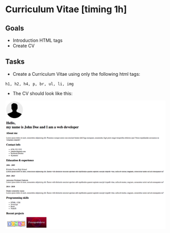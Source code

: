 # Curriculum Vitae [timing 1h]

## Goals

- Introduction HTML tags
- Create CV

## Tasks

- Create a Curriculum Vitae using only the following html tags: 

```
h1, h2, h4, p, br, ul, li, img
```

- The CV should look like this:

![](./images/cv.png)